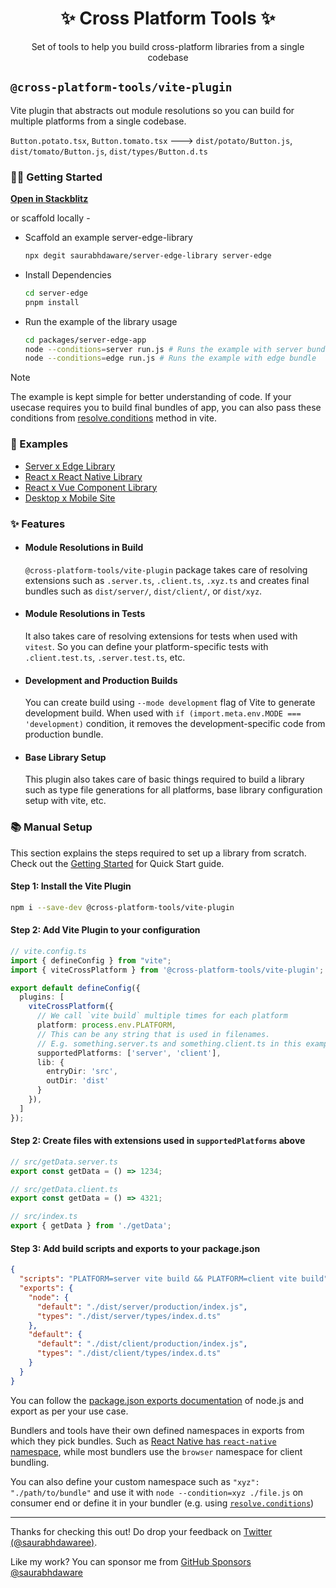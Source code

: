<h1 align="center">✨ Cross Platform Tools ✨</h1>

<p align="center">Set of tools to help you build cross-platform libraries from a single codebase</p>

## `@cross-platform-tools/vite-plugin`

Vite plugin that abstracts out module resolutions so you can build for multiple platforms from a single codebase.

`Button.potato.tsx`, `Button.tomato.tsx` ---> `dist/potato/Button.js`, `dist/tomato/Button.js`, `dist/types/Button.d.ts`

### 🤝🏼 Getting Started 

[**Open in Stackblitz**](https://stackblitz.com/~/github.com/saurabhdaware/server-edge-library)

or scaffold locally -

- Scaffold an example server-edge-library

  ```sh
  npx degit saurabhdaware/server-edge-library server-edge
  ```
- Install Dependencies

  ```sh
  cd server-edge
  pnpm install
  ```

- Run the example of the library usage

  ```sh
  cd packages/server-edge-app
  node --conditions=server run.js # Runs the example with server bundle
  node --conditions=edge run.js # Runs the example with edge bundle
  ```

> [!note]
>
> The example is kept simple for better understanding of code. If your usecase requires you to build final bundles of app, you can also pass these conditions from [resolve.conditions](https://vitejs.dev/config/shared-options#resolve-conditions) method in vite.

### 🚀 Examples

- [Server x Edge Library](https://stackblitz.com/~/github.com/saurabhdaware/server-edge-library)
- [React x React Native Library](https://stackblitz.com/~/github.com/saurabhdaware/react-rn-library)
- [React x Vue Component Library](https://stackblitz.com/~/github.com/saurabhdaware/react-vue-component-library)
- [Desktop x Mobile Site](https://stackblitz.com/~/github.com/saurabhdaware/desktop-mobile-site)
  

### ✨ Features

- #### Module Resolutions in Build
  
  `@cross-platform-tools/vite-plugin` package takes care of resolving extensions such as `.server.ts`, `.client.ts`, `.xyz.ts` and creates final bundles such as `dist/server/`, `dist/client/`, or `dist/xyz`.

- #### Module Resolutions in Tests

  It also takes care of resolving extensions for tests when used with `vitest`. So you can define your platform-specific tests with `.client.test.ts`, `.server.test.ts`, etc.

- #### Development and Production Builds

  You can create build using `--mode development` flag of Vite to generate development build. When used with `if (import.meta.env.MODE === 'development)` condition, it removes the development-specific code from production bundle.

- #### Base Library Setup

  This plugin also takes care of basic things required to build a library such as type file generations for all platforms, base library configuration setup with vite, etc.

### 📚 Manual Setup

This section explains the steps required to set up a library from scratch. Check out the [Getting Started](#getting-started) for Quick Start guide.

#### Step 1: Install the Vite Plugin

```sh
npm i --save-dev @cross-platform-tools/vite-plugin
```


#### Step 2: Add Vite Plugin to your configuration

```ts
// vite.config.ts
import { defineConfig } from "vite";
import { viteCrossPlatform } from '@cross-platform-tools/vite-plugin';

export default defineConfig({
  plugins: [
    viteCrossPlatform({ 
      // We call `vite build` multiple times for each platform
      platform: process.env.PLATFORM,
      // This can be any string that is used in filenames. 
      // E.g. something.server.ts and something.client.ts in this example
      supportedPlatforms: ['server', 'client'],
      lib: {
        entryDir: 'src',
        outDir: 'dist'
      } 
    }),
  ]
});
```

#### Step 2: Create files with extensions used in `supportedPlatforms` above


```ts
// src/getData.server.ts
export const getData = () => 1234;
```


```ts
// src/getData.client.ts
export const getData = () => 4321;
```


```ts
// src/index.ts
export { getData } from './getData';
```

#### Step 3: Add build scripts and exports to your package.json

```json
{
  "scripts": "PLATFORM=server vite build && PLATFORM=client vite build",
  "exports": {
    "node": {
      "default": "./dist/server/production/index.js",
      "types": "./dist/server/types/index.d.ts"
    },
    "default": {
      "default": "./dist/client/production/index.js",
      "types": "./dist/client/types/index.d.ts"
    }
  }
}
```

You can follow the [package.json exports documentation](https://nodejs.org/api/packages.html#conditional-exports) of node.js and export as per your use case.

Bundlers and tools have their own defined namespaces in exports from which they pick bundles. Such as [React Native has `react-native` namespace](https://reactnative.dev/blog/2023/06/21/package-exports-support#the-new-react-native-condition), while most bundlers use the `browser` namespace for client bundling.

You can also define your custom namespace such as `"xyz": "./path/to/bundle"` and use it with `node --condition=xyz ./file.js` on consumer end or define it in your bundler (e.g. using [`resolve.conditions`](https://vitejs.dev/config/shared-options#resolve-conditions))


---


Thanks for checking this out! Do drop your feedback on [Twitter (@saurabhdawaree)](https://x.com/saurabhdawaree). 

Like my work? You can sponsor me from [GitHub Sponsors @saurabhdaware](https://github.com/sponsors/saurabhdaware)
